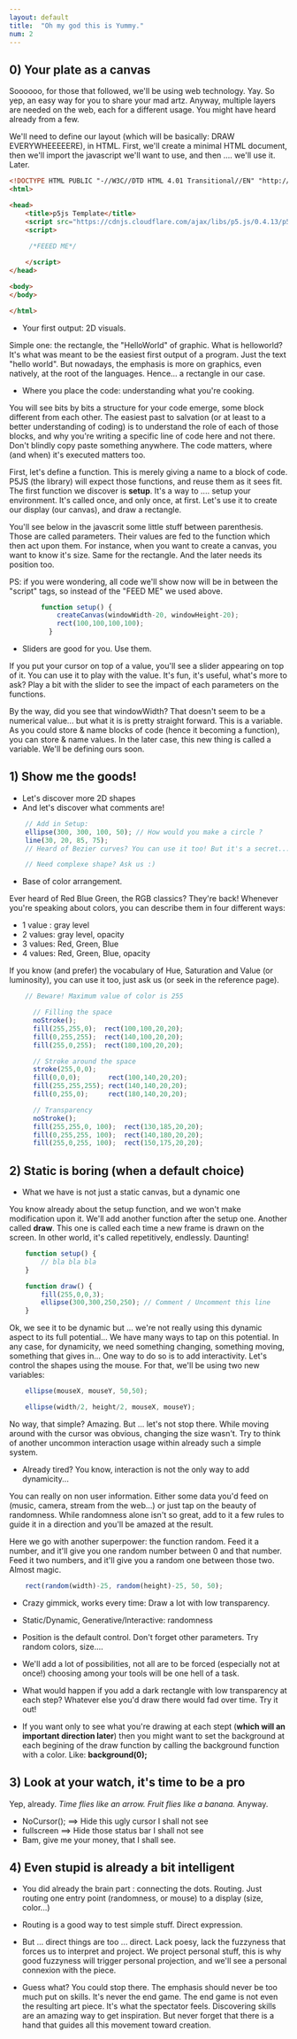 ```yaml
---
layout: default
title:  "Oh my god this is Yummy."
num: 2
---
```


## 0) Your plate as a canvas
Soooooo, for those that followed, we'll be using web technology. Yay. So yep, an easy way for you to share your mad artz. Anyway, multiple layers are needed on the web, each for a different usage. You might have heard already from a few.

We'll need to define our layout (which will be basically: DRAW EVERYWHEEEEERE), in HTML. First, we'll create a minimal HTML document, then we'll import the javascript we'll want to use, and then .... we'll use it. Later.


```html
<!DOCTYPE HTML PUBLIC "-//W3C//DTD HTML 4.01 Transitional//EN" "http://www.w3.org/TR/html4/loose.dtd">
<html>

<head>
    <title>p5js Template</title>
    <script src="https://cdnjs.cloudflare.com/ajax/libs/p5.js/0.4.13/p5.js"></script>
    <script>
       
     /*FEEED ME*/ 

    </script>
</head>

<body>
</body>

</html>
```

 * Your first output: 2D visuals.

Simple one: the rectangle, the "HelloWorld" of graphic. What is helloworld? It's what was meant to be the easiest first output of a program. Just the text "hello world". But nowadays, the emphasis is more on graphics, even natively, at the root of the languages. Hence... a rectangle in our case.

 * Where you place the code: understanding what you're cooking.

You will see bits by bits a structure for your code emerge, some block different from each other. The easiest past to salvation (or at least to a better understanding of coding) is to understand the role of each of those blocks, and why you're writing a specific line of code here and not there. Don't blindly copy paste something anywhere. The code matters, where (and when) it's executed matters too.

First, let's define a function. This is merely giving a name to a block of code. P5JS (the library) will expect those functions, and reuse them as it sees fit. The first function we discover is **setup**. It's a way to .... setup your environment. It's called once, and only once, at first. Let's use it to create our display (our canvas), and draw a rectangle.

You'll see below in the javascrit some little stuff between parenthesis. Those are called parameters. Their values are fed to the function which then act upon them. For instance, when you want to create a canvas, you want to know it's size. Same for the rectangle. And the later needs its position too. 

PS: if you were wondering, all code we'll show now will be in between the "script" tags, so instead of the "FEED ME" we used above.

```javascript
        function setup() {
            createCanvas(windowWidth-20, windowHeight-20);
            rect(100,100,100,100);
          }
```

 * Sliders are good for you. Use them.

If you put your cursor on top of a value, you'll see a slider appearing on top of it. You can use it to play with the value. It's fun, it's useful, what's more to ask? Play a bit with the slider to see the impact of each parameters on the functions.


By the way, did you see that windowWidth? That doesn't seem to be a numerical value... but what it is is pretty straight forward. This is a variable. As you could store & name blocks of code (hence it becoming a function), you can store & name values. In the later case, this new thing is called a variable. We'll be defining ours soon.

## 1) Show me the goods!
 * Let's discover more 2D shapes
 * And let's discover what comments are!

```javascript
    // Add in Setup:
    ellipse(300, 300, 100, 50); // How would you make a circle ?
    line(30, 20, 85, 75);
    // Heard of Bezier curves? You can use it too! But it's a secret...

    // Need complexe shape? Ask us :)
```


 * Base of color arrangement.
 
Ever heard of Red Blue Green, the RGB classics? They're back! Whenever you're speaking about colors, you can describe them in four different ways:
 * 1 value : gray level
 * 2 values: gray level, opacity
 * 3 values: Red, Green, Blue
 * 4 values: Red, Green, Blue, opacity

If you know (and prefer) the vocabulary of Hue, Saturation and Value (or luminosity), you can use it too, just ask us (or seek in the reference page).

```javascript
    // Beware! Maximum value of color is 255

      // Filling the space
      noStroke();
      fill(255,255,0);  rect(100,100,20,20);
      fill(0,255,255);  rect(140,100,20,20);
      fill(255,0,255);  rect(180,100,20,20);

      // Stroke around the space
      stroke(255,0,0);
      fill(0,0,0);       rect(100,140,20,20);
      fill(255,255,255); rect(140,140,20,20);
      fill(0,255,0);     rect(180,140,20,20);

      // Transparency
      noStroke();
      fill(255,255,0, 100);  rect(130,185,20,20);
      fill(0,255,255, 100);  rect(140,180,20,20);
      fill(255,0,255, 100);  rect(150,175,20,20);
```

## 2) Static is boring (when a default choice)

 * What we have is not just a static canvas, but a dynamic one

You know already about the setup function, and we won't make modification upon it. We'll add another function after the setup one. Another called **draw**. This one is called each time a new frame is drawn on the screen. In other world, it's called repetitively, endlessly. Daunting!


```javascript
    function setup() {
        // bla bla bla
    }

    function draw() {
        fill(255,0,0,3);
        ellipse(300,300,250,250); // Comment / Uncomment this line
    }
```

Ok, we see it to be dynamic but ... we're not really using this dynamic aspect to its full potential... We have many ways to tap on this potential. In any case, for dynamicity, we need something changing, something moving, something that gives in... One way to do so is to add interactivity. Let's control the shapes using the mouse. For that, we'll be using two new variables:

```javascript
    ellipse(mouseX, mouseY, 50,50);
```

```javascript
    ellipse(width/2, height/2, mouseX, mouseY);
```

No way, that simple? Amazing. But ... let's not stop there. While moving around with the cursor was obvious, changing the size wasn't. Try to think of another uncommon interaction usage within already such a simple system.

 * Already tired? You know, interaction is not the only way to add dynamicity...

You can really on non user information. Either some data you'd feed on (music, camera, stream from the web...) or just tap on the beauty of randomness. While randomness alone isn't so great, add to it a few rules to guide it in a direction and you'll be amazed at the result.

Here we go with another superpower: the function random. Feed it a number, and it'll give you one random number between 0 and that number. Feed it two numbers, and it'll give you a random one between those two. Almost magic.

```javascript
    rect(random(width)-25, random(height)-25, 50, 50);
```

 * Crazy gimmick, works every time: Draw a lot with low transparency.
 * Static/Dynamic, Generative/Interactive: randomness
 * Position is the default control. Don't forget other parameters. Try random colors, size....

 * We'll add a lot of possibilities, not all are to be forced (especially not at once!) choosing among your tools will be one hell of a task.

 * What would happen if you add a dark rectangle with low transparency at each step? Whatever else you'd draw there would fad over time. Try it out!

 * If you want only to see what you're drawing at each stept (**which will an important direction later**) then you might want to set the background at each begining of the draw function by calling the background function with a color. Like: **background(0);**


## 3) Look at your watch, it's time to be a pro
Yep, already. *Time flies like an arrow. Fruit flies like a banana.* Anyway.

 * NoCursor(); ==> Hide this ugly cursor I shall not see
 * fullscreen  ==> Hide those status bar I shall not see
 * Bam, give me your money, that I shall see.

## 4) Even stupid is already a bit intelligent
 * You did already the brain part : connecting the dots. Routing. Just routing one entry point (randomness, or mouse) to a display (size, color...)
 * Routing is a good way to test simple stuff. Direct expression.
 * But ... direct things are too ... direct. Lack poesy, lack the fuzzyness that forces us to interpret and project. We project personal stuff, this is why good fuzzyness will trigger personal projection, and we'll see a personal connexion with the piece.

 *  Guess what? You could stop there. The emphasis should never be too much put on skills. It's never the end game. The end game is not even the resulting art piece. It's what the spectator feels. Discovering skills are an amazing way to get inspiration. But never forget that there is a hand that guides all this movement toward creation.


